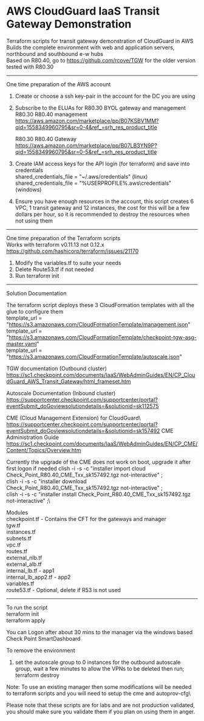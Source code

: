 # AWS CloudGuard IaaS Transit Gateway Demonstration 

Terraform scripts for transit gateway demonstration of CloudGuard in AWS \
Builds the complete environment with web and application servers, northbound and southbound e-w hubs \
Based on R80.40, go to https://github.com/rcove/TGW for the older version tested with R80.30

---------------------------------------------------------------
One time preparation of the AWS account 
1.	Create or choose a ssh key-pair in the account for the DC you are using
2.	Subscribe to the ELUAs for R80.30 BYOL gateway and management 
    R80.30 R80.40 management \
    https://aws.amazon.com/marketplace/pp/B07KSBV1MM?qid=1558349960795&sr=0-4&ref_=srh_res_product_title

    R80.30 R80.40 Gateway \
    https://aws.amazon.com/marketplace/pp/B07LB3YN9P?qid=1558349960795&sr=0-5&ref_=srh_res_product_title

3.	Create IAM access keys for the API login (for terraform) and save into credentials \
      shared_credentials_file = "~/.aws/credentials"  (linux) \
      shared_credentials_file = "%USERPROFILE%\.aws\credentials"  (windows)
      
4.  Ensure you have enough resources in the account, this script creates 6 VPC, 1 transit gateway and 12 instances, the cost for this will be a few dollars per hour, so it is recommended to destroy the resources when not using them  

----------------------------------------------------------------

One time preparation of the Terraform scripts\
Works with terraform v0.11.13 not 0.12.x https://github.com/hashicorp/terraform/issues/21170
1. Modify the variables.tf to suite your needs   
2. Delete Route53.tf if not needed  
3. Run terraform init  

------------------------------------------------------------------

Solution Documentation   

The terraform script deploys these 3 CloudFormation templates with all the glue to configure them  
  template_url        = "https://s3.amazonaws.com/CloudFormationTemplate/management.json"  
  template_url        = "https://s3.amazonaws.com/CloudFormationTemplate/checkpoint-tgw-asg-master.yaml"  
  template_url        = "https://s3.amazonaws.com/CloudFormationTemplate/autoscale.json"  

TGW documentation (Outbound cluster)  
https://sc1.checkpoint.com/documents/IaaS/WebAdminGuides/EN/CP_CloudGuard_AWS_Transit_Gateway/html_frameset.htm

Autoscale Documentation (Inbound cluster)  
https://supportcenter.checkpoint.com/supportcenter/portal?eventSubmit_doGoviewsolutiondetails=&solutionid=sk112575   

CME (Cloud Management Extension) for CloudGuard\ 
https://supportcenter.checkpoint.com/supportcenter/portal?eventSubmit_doGoviewsolutiondetails=&solutionid=sk157492
CME Administration Guide\
https://sc1.checkpoint.com/documents/IaaS/WebAdminGuides/EN/CP_CME/Content/Topics/Overview.htm

Currently the upgrade of the CME does not work on boot, upgrade it after first logon if needed
clish -i -s -c "installer import cloud Check_Point_R80.40_CME_Txx_sk157492.tgz  not-interactive" ;\
clish -i -s -c "installer download Check_Point_R80.40_CME_Txx_sk157492.tgz  not-interactive" ;\
clish -i -s -c "installer install Check_Point_R80.40_CME_Txx_sk157492.tgz  not-interactive" ;\

Modules  
  checkpoint.tf   - Contains the CFT for the gateways and manager\
  tgw.tf\
  instances.tf\
  subnets.tf\
  vpc.tf\
  routes.tf\
  external_nlb.tf\
  external_alb.tf\
  internal_lb.tf        - app1\
  internal_lb_app2.tf   - app2\
  variables.tf\
  route53.tf        - Optional, delete if R53 is not used  

-------------------------------------------------------------------

To run the script  
    terraform init  
    terraform apply  

You can Logon after about 30 mins to the manager via the windows based Check Point SmartDashboard

To remove the environment  
1. set the autoscale group to 0 instances for the outbound autoscale group, wait a few minutes to allow the VPNs to be deleted then run;  
    terraform destroy 

Note: To use an existing manager then some modifications will be needed to terraform scripts and you will need to setup the cme and autoprov-cfg\

Please note that these scripts are for labs and are not production validated, you should make sure you validate them if you plan on using them in anger.
